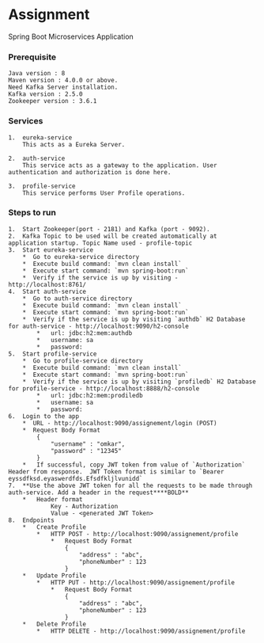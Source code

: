 # Assignment
Spring Boot Microservices Application

### Prerequisite
    Java version : 8
    Maven version : 4.0.0 or above.
    Need Kafka Server installation.
	Kafka version : 2.5.0
	Zookeeper version : 3.6.1

### Services
    1.  eureka-service
        This acts as a Eureka Server.
    
    2.  auth-service
        This service acts as a gateway to the application. User authentication and authorization is done here.
        
    3.  profile-service
        This service performs User Profile operations.

### Steps to run
    1.  Start Zookeeper(port - 2181) and Kafka (port - 9092).
    2.  Kafka Topic to be used will be created automatically at application startup. Topic Name used - profile-topic
    3.  Start eureka-service
        *  Go to eureka-service directory
        *  Execute build command: `mvn clean install`
        *  Execute start command: `mvn spring-boot:run`
        *  Verify if the service is up by visiting - http://localhost:8761/
    4.  Start auth-service
        *  Go to auth-service directory
        *  Execute build command: `mvn clean install`
        *  Execute start command: `mvn spring-boot:run`
        *  Verify if the service is up by visiting `authdb` H2 Database for auth-service - http://localhost:9090/h2-console
            *   url: jdbc:h2:mem:authdb
            *   username: sa
            *   password:
    5.  Start profile-service
        *  Go to profile-service directory
        *  Execute build command: `mvn clean install`
        *  Execute start command: `mvn spring-boot:run`
        *  Verify if the service is up by visiting `profiledb` H2 Database for profile-service - http://localhost:8888/h2-console
            *   url: jdbc:h2:mem:prodiledb
            *   username: sa
            *   password:
    6.  Login to the app
        *  URL - http://localhost:9090/assignement/login (POST)
        *  Request Body Format
            {
	            "username" : "omkar",
	            "password" : "12345"
            }
        *   If successful, copy JWT token from value of `Authorization` Header from response.  JWT Token format is similar to `Bearer eyssdfksd.eyaswerdfds.Efsdfkljlvunidd`
    7.  **Use the above JWT token for all the requests to be made through auth-service. Add a header in the request****BOLD**
        *   Header format
                Key - Authorization
                Value - <generated JWT Token>
    8.  Endpoints
        *   Create Profile
            *   HTTP POST - http://localhost:9090/assignement/profile
                *   Request Body Format
                    {
                    	"address" : "abc",
	                    "phoneNumber" : 123
                    }
        *   Update Profile
            *   HTTP PUT - http://localhost:9090/assignement/profile
                *   Request Body Format
                    {
                    	"address" : "abc",
	                    "phoneNumber" : 123
                    }
        *   Delete Profile
            *   HTTP DELETE - http://localhost:9090/assignement/profile
        